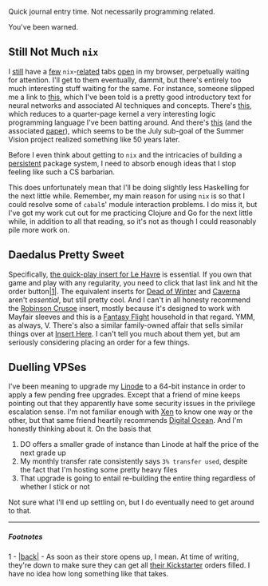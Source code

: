 Quick journal entry time. Not necessarily programming related.

You've been warned.

## Still Not Much `nix`

I [still](https://nixos.org/wiki/Create_and_debug_nix_packages) have a [few](https://ocharles.org.uk/blog/posts/2014-02-04-how-i-develop-with-nixos.html) `nix`-[related](https://nixos.org/wiki/Develop_software_with_unique_profiles_using_Nix#Using_the_nix-shell_environment) tabs [open](fluffynukeit.com/setting-up-a-haskell-project-on-nixos/ ) in my browser, perpetually waiting for attention. I'll get to them eventually, dammit, but there's entirely too much interesting stuff waiting for the same. For instance, someone slipped me a link to [this](neuralnetworksanddeeplearning.com/chap1.html), which I've been told is a pretty good introductory text for neural networks and associated AI techniques and concepts. There's [this](http://webyrd.net/scheme-2013/papers/HemannMuKanren2013.pdf), which reduces to a quarter-page kernel a very interesting logic programming language I've been batting around. And there's [this](http://googleresearch.blogspot.ca/2014/09/building-deeper-understanding-of-images.html) (and the associated [paper](http://www.cs.toronto.edu/~fritz/absps/imagenet.pdf)), which seems to be the July sub-goal of the Summer Vision project realized something like 50 years later.

Before I even think about getting to `nix` and the intricacies of building a [persistent](https://en.wikipedia.org/wiki/Persistent_data_structure) package system, I need to absorb enough ideas that I stop feeling like such a CS barbarian.

This does unfortunately mean that I'll be doing slightly less Haskelling for the next little while. Remember, my main reason for using `nix` is so that I could resolve some of `cabal`s' module interaction problems. I do miss it, but I've got my work cut out for me practicing Clojure and Go for the next little while, in addition to all that reading, so it's not as though I could reasonably pile more work on.

## Daedalus Pretty Sweet

Specifically, [the quick-play insert for Le Havre](http://www.daedalusproductionsinc.com/?product=quick-start-insert-for-lehavre) is essential. If you own that game and play with any regularity, you need to click that last link and hit the order button<a name="note-Sun-Apr-12-224820EDT-2015"></a>[|1|](#foot-Sun-Apr-12-224820EDT-2015). The equivalent inserts for [Dead of Winter](http://www.daedalusproductionsinc.com/?product=quick-start-insert-for-dead-of-winter) and [Caverna](http://www.daedalusproductionsinc.com/?product=quick-start-insert-for-caverna) aren't *essential*, but still pretty cool. And I can't in all honesty recommend the [Robinson Crusoe](http://www.daedalusproductionsinc.com/?product=quick-start-insert-for-robinson-crusoe) insert, mostly because it's designed to work with Mayfair sleeves and this is a [Fantasy Flight](https://www.fantasyflightgames.com/en/products/fantasy-flight-supply/) household in that regard. YMM, as always, V. There's also a similar family-owned affair that sells similar things over at [Insert Here](http://www.searing.me/robstore). I can't tell you much about them yet, but am seriously considering placing an order for a few things.

## Duelling VPSes

I've been meaning to upgrade my [Linode](https://www.linode.com/) to a 64-bit instance in order to apply a few pending free upgrades. Except that a friend of mine keeps pointing out that they apparently have some security issues in the privilege escalation sense. I'm not familiar enough with [Xen](http://www.xenproject.org/) to know one way or the other, but that same friend heartily recommends [Digital Ocean](https://www.digitalocean.com/). And I'm honestly thinking about it. On the basis that


1. DO offers a smaller grade of instance than Linode at half the price of the next grade up
2. My monthly transfer rate consistently says `3% transfer used`, despite the fact that I'm hosting some pretty heavy files
3. That upgrade is going to entail re-building the entire thing regardless of whether I stick or not

Not sure what I'll end up settling on, but I do eventually need to get around to that.

* * *
##### Footnotes

1 - <a name="foot-Sun-Apr-12-224820EDT-2015"></a>[|back|](#note-Sun-Apr-12-224820EDT-2015) - As soon as their store opens up, I mean. At time of writing, they're down to make sure they can get all [their Kickstarter](https://www.kickstarter.com/projects/1423026450/daedalus-quick-setup-game-inserts-cases-and-access) orders filled. I have no idea how long something like that takes.
